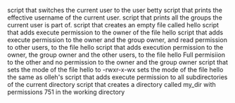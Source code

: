  script that switches the current user to the user betty
script that prints the effective username of the current user.
script that prints all the groups the current user is part of.
script that creates an empty file called hello
script that adds execute permission to the owner of the file hello
 script that adds execute permission to the owner and the group owner, and read permission to other users, to the file hello
script that adds execution permission to the owner, the group owner and the other users, to the file hello
Full permisiion to the other and no permission to the owner and the group owner
script that sets the mode of the file hello to -rwxr-x-wx
 sets the mode of the file hello the same as olleh's
script that adds execute permission to all subdirectories of the current directory
script that creates a directory called my_dir with permissions 751 in the working directory
